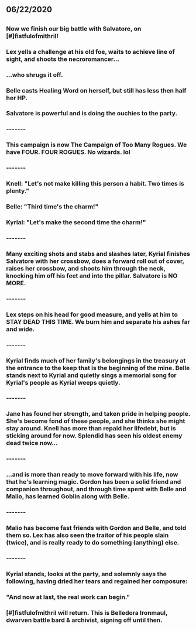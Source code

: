 ## 06/22/2020
##
### Now we finish our big battle with Salvatore, on [#]fistfulofmithril!
### Lex yells a challenge at his old foe, waits to achieve line of sight, and shoots the necroromancer...
### 
### ...who shrugs it off.
### 
### Belle casts Healing Word on herself, but still has less then half her HP.
### 
### Salvatore is powerful and is doing the ouchies to the party.
### 
### -------
### 
### This campaign is now The Campaign of Too Many Rogues. We have FOUR. FOUR ROGUES. No wizards. lol
### 
### -------
### 
### Knell: "Let's not make killing this person a habit. Two times is plenty."
### 
### Belle: "Third time's the charm!"
### 
### Kyrial: "Let's make the second time the charm!"
### 
### -------
### 
### Many exciting shots and stabs and slashes later, Kyrial finishes Salvatore with her crossbow, does a forward roll out of cover, raises her crossbow, and shoots him through the neck, knocking him off his feet and into the pillar. Salvatore is NO MORE.
### 
### -------
### 
### Lex steps on his head for good measure, and yells at him to STAY DEAD THIS TIME. We burn him and separate his ashes far and wide.
### 
### -------
### 
### Kyrial finds much of her family's belongings in the treasury at the entrance to the keep that is the beginning of the mine. Belle stands next to Kyrial and quietly sings a memorial song for Kyrial's people as Kyrial weeps quietly. 
### 
### -------
### 
### Jane has found her strength, and taken pride in helping people. She's become fond of these people, and she thinks she might stay around. Knell has more than repaid her lifedebt, but is sticking around for now. Splendid has seen his oldest enemy dead twice now...
### 
### -------
### 
### ...and is more than ready to move forward with his life, now that he's learning magic. Gordon has been a solid friend and companion throughout, and through time spent with Belle and Malio, has learned Goblin along with Belle.
### 
### -------
### 
### Malio has become fast friends with Gordon and Belle, and told them so. Lex has also seen the traitor of his people slain (twice), and is really ready to do something (anything) else.
### 
### -------
### 
### Kyrial stands, looks at the party, and solemnly says the following, having dried her tears and regained her composure:
### 
### "And now at last, the real work can begin."
### 
###  [#]fistfulofmithril will return. This is Belledora Ironmaul, dwarven battle bard & archivist, signing off until then.
### 